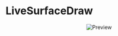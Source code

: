 # LiveSurfaceDraw

<p align="center">
  <img src="https://github.com/PJCSpencer/LiveSurfaceDraw/blob/master/thumbnail.png" alt="Preview"/>
</p>
